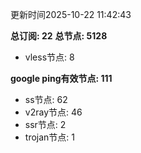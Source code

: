 更新时间2025-10-22 11:42:43

**总订阅: 22**
**总节点: 5128**
- vless节点: 8

**google ping有效节点: 111**
- ss节点: 62
- v2ray节点: 46
- ssr节点: 2
- trojan节点: 1
